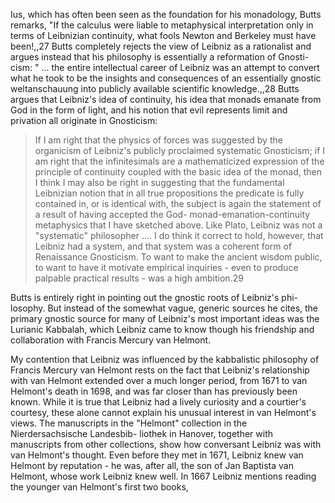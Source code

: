 Ius, which has often been seen as the foundation for his monadology, Butts remarks, "If the calculus were liable to metaphysical interpretation only in terms of Leibnizian continuity, what fools Newton and Berkeley must have been!,,27 Butts completely rejects the view of Leibniz as a rationalist and  argues instead that his philosophy is essentially a reformation of Gnosti- cism: " ... the entire intellectual career of Leibniz was an attempt to convert  what he took to be the insights and consequences of an essentially gnostic weltanschauung into publicly available scientific knowledge.,,28 Butts argues that Leibniz's idea of continuity, his idea that monads emanate from God in the form of light, and his notion that evil represents limit and privation all originate in Gnosticism:

> If I am right that the physics of forces was suggested by the organicism of Leibniz's publicly proclaimed systematic Gnosticism; if I am right that the infinitesimals are a mathematicized expression of the principle of continuity coupled with the basic idea of the monad, then I think I may also be right in suggesting that the fundamental Leibnizian notion that in all true propositions the predicate is fully contained in, or is identical with,  the subject is again the statement of a result of having accepted the God- monad-emanation-continuity metaphysics that I have sketched above. Like  Plato, Leibniz was not a "systematic" philosopher .... I do think it correct to hold, however, that Leibniz had a system, and that system was a coherent form of Renaissance Gnosticism. To want to make the ancient wisdom public, to want to have it motivate empirical inquiries - even to produce palpable practical results - was a high ambition.29

Butts is entirely right in pointing out the gnostic roots of Leibniz's phi- losophy. But instead of the somewhat vague, generic sources he cites, the  primary gnostic source for many of Leibniz's most important ideas was the Lurianic Kabbalah, which Leibniz came to know though his friendship and collaboration with Francis Mercury van Helmont.

My contention that Leibniz was influenced by the kabbalistic philosophy of Francis Mercury van Helmont rests on the fact that Leibniz's relationship with van Helmont extended over a much longer period, from 1671 to van Helmont's death in 1698, and was far closer than has previously been known. While it is true that Leibniz had a lively curiosity and a courtier's courtesy, these alone cannot explain his unusual interest in van Helmont's views. The  manuscripts in the "Helmont" collection in the Nierdersachsische Landesbib- liothek in Hanover, together with manuscripts from other collections, show  how conversant Leibniz was with van Helmont's thought. Even before they met in 1671, Leibniz knew van Helmont by reputation - he was, after all, the son of Jan Baptista van Helmont, whose work Leibniz knew well. In 1667 Leibniz mentions reading the younger van Helmont's first two books,
